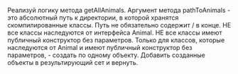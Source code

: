Реализуй логику метода getAllAnimals.
Аргумент метода pathToAnimals - это абсолютный путь к директории, в которой хранятся
скомпилированные классы.
Путь не обязательно содержит / в конце.
НЕ все классы наследуются от интерфейса Animal.
НЕ все классы имеют публичный конструктор без параметров.
Только для классов, которые наследуются от Animal и имеют публичный конструктор без
параметров, - создать по одному объекту.
Добавить созданные объекты в результирующий сет и вернуть.